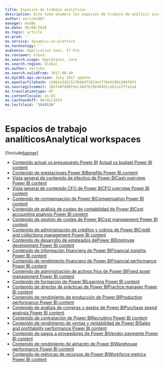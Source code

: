 ```yaml
---
title: Espacios de trabajo analíticos
description: Este tema enumera los espacios de trabajo de análisis incrustados que están disponibles y trata los recursos donde puede obtener más información acerca de ellos.
author: sericks007
manager: AnnBe
ms.date: 05/08/2018
ms.topic: article
ms.prod: ''
ms.service: dynamics-ax-platform
ms.technology: ''
audience: Application User, IT Pro
ms.reviewer: kfend
ms.search.scope: Operations, Core
ms.search.region: Global
ms.author: sericks
ms.search.validFrom: 2017-06-30
ms.dyn365.ops.version: July 2017 update
ms.openlocfilehash: 1d461e32b1517040df3653eff70e52901288f033
ms.sourcegitcommit: 16bfa0fd08feec1647829630401ce62ce2ffa1a4
ms.translationtype: HT
ms.contentlocale: es-ES
ms.lasthandoff: 08/02/2019
ms.locfileid: "1848530"
---
```

# <a name="analytical-workspaces"></a><span data-ttu-id="e6f9b-103">Espacios de trabajo analíticos</span><span class="sxs-lookup"><span data-stu-id="e6f9b-103">Analytical workspaces</span></span>
[!include[banner](../includes/banner.md)]

- <span data-ttu-id="e6f9b-104">[Contenido actual vs presupuesto Power BI](ledger-budgets-power-bi.md) </span><span class="sxs-lookup"><span data-stu-id="e6f9b-104">[Actual vs budget Power BI content](ledger-budgets-power-bi.md)</span></span>
- [<span data-ttu-id="e6f9b-105">Contenido de prestaciones Power BI</span><span class="sxs-lookup"><span data-stu-id="e6f9b-105">Benefits Power BI content</span></span>](benefits-power-bi.md)
- [<span data-ttu-id="e6f9b-106">Vista general de contenido de efectivo de Power BI</span><span class="sxs-lookup"><span data-stu-id="e6f9b-106">Cash overview Power BI content</span></span>](../../financials/cash-bank-management/Cash-Overview-Power-BI-content.md)
- [<span data-ttu-id="e6f9b-107">Vista general de contenido CFO de Power BI</span><span class="sxs-lookup"><span data-stu-id="e6f9b-107">CFO overview Power BI content</span></span>](CFO-power-bi.md)
- [<span data-ttu-id="e6f9b-108">Contenido de compensación de Power BI</span><span class="sxs-lookup"><span data-stu-id="e6f9b-108">Compensation Power BI content</span></span>](compensation-power-bi.md)
- [<span data-ttu-id="e6f9b-109">Contenido de análisis de costes de contabilidad de Power BI</span><span class="sxs-lookup"><span data-stu-id="e6f9b-109">Cost accounting analysis Power BI content</span></span>](cost-accounting-analysis-content-pack.md) 
- [<span data-ttu-id="e6f9b-110">Contenido de gestión de costes de Power BI</span><span class="sxs-lookup"><span data-stu-id="e6f9b-110">Cost management Power BI content</span></span>](cost-management-content-pack.md)
- [<span data-ttu-id="e6f9b-111">Contenido de administración de créditos y cobros de Power BI</span><span class="sxs-lookup"><span data-stu-id="e6f9b-111">Credit and collections management Power BI content</span></span>](../../financials/accounts-receivable/credit-collections-power-bi.md)
- [<span data-ttu-id="e6f9b-112">Contenido de desarrollo de empleados dePower BI</span><span class="sxs-lookup"><span data-stu-id="e6f9b-112">Employee development Power BI content</span></span>](employee-development-PBI.md) 
- [<span data-ttu-id="e6f9b-113">Contenido de información financiera de Power BI</span><span class="sxs-lookup"><span data-stu-id="e6f9b-113">Financial insights Power BI content</span></span>](financial-insights.md)
- [<span data-ttu-id="e6f9b-114">Contenido de rendimiento financiero de Power BI</span><span class="sxs-lookup"><span data-stu-id="e6f9b-114">Financial performance Power BI content</span></span>](financial-performance-power-bi-content-pack.md)
- [<span data-ttu-id="e6f9b-115">Contenido de administración de activos fijos de Power BI</span><span class="sxs-lookup"><span data-stu-id="e6f9b-115">Fixed asset management Power BI content</span></span>](../../financials/fixed-assets/Fixed-asset-management-workspace.md)
- [<span data-ttu-id="e6f9b-116">Contenido de formación de Power BI</span><span class="sxs-lookup"><span data-stu-id="e6f9b-116">Learning Power BI content</span></span>](learning-power-bi.md)
- [<span data-ttu-id="e6f9b-117">Contenido de director de prácticas de Power BI</span><span class="sxs-lookup"><span data-stu-id="e6f9b-117">Practice manager Power BI content</span></span>](practice-manager-power-bi.md)
- [<span data-ttu-id="e6f9b-118">Contenido de rendimiento de producción de Power BI</span><span class="sxs-lookup"><span data-stu-id="e6f9b-118">Production performance Power BI content</span></span>](production-performance-power-bi.md)
- [<span data-ttu-id="e6f9b-119">Contenido de análisis de compras y gastos de Power BI</span><span class="sxs-lookup"><span data-stu-id="e6f9b-119">Purchase spend analysis Power BI content</span></span>](purchase-content-pack-for-power-bi.md) 
- [<span data-ttu-id="e6f9b-120">Contenido de contratación de Power BI</span><span class="sxs-lookup"><span data-stu-id="e6f9b-120">Recruiting Power BI content</span></span>](recruiting-analysis-power-bi-content-pack.md) 
- [<span data-ttu-id="e6f9b-121">Contenido de rendimiento de ventas y rentabilidad de Power BI</span><span class="sxs-lookup"><span data-stu-id="e6f9b-121">Sales and profitability performance Power BI content</span></span>](sales-profitability-performance-content-pack.md)
- [<span data-ttu-id="e6f9b-122">Contenido de pagos a proveedores de Power BI</span><span class="sxs-lookup"><span data-stu-id="e6f9b-122">Vendor payments Power BI content</span></span>](../../financials/accounts-payable/Vendor-payments-workspace.md)
- [<span data-ttu-id="e6f9b-123">Contenido de rendimiento de almacén de Power BI</span><span class="sxs-lookup"><span data-stu-id="e6f9b-123">Warehouse performance Power BI content</span></span>](warehouse-power-bi-content.md)
- [<span data-ttu-id="e6f9b-124">Contenido de métricas de recursos de Power BI</span><span class="sxs-lookup"><span data-stu-id="e6f9b-124">Workforce metrics Power BI content</span></span>](workforce-analysis-power-bi-content-pack.md)
